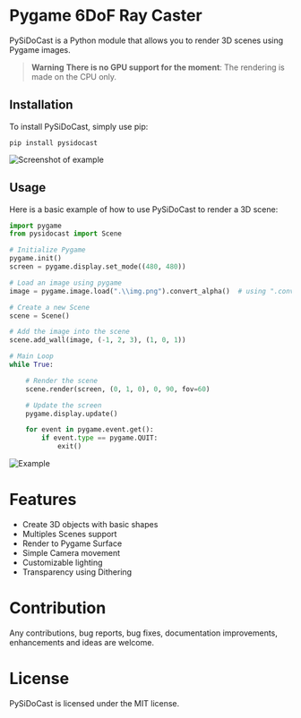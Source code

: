 # Pygame 6DoF Ray Caster

PySiDoCast is a Python module that allows you to render 3D scenes using Pygame images.
> **Warning**
> **There is no GPU support for the moment**: The rendering is made on the CPU only.


## Installation

To install PySiDoCast, simply use pip:

```
pip install pysidocast
```

![Screenshot of example](https://media.discordapp.net/attachments/914913842260217898/1065063845191753790/image.png)

## Usage

Here is a basic example of how to use PySiDoCast to render a 3D scene:

```Python
import pygame
from pysidocast import Scene

# Initialize Pygame
pygame.init()
screen = pygame.display.set_mode((480, 480))

# Load an image using pygame
image = pygame.image.load(".\\img.png").convert_alpha()  # using ".convert_alpha()" is MANDATORY

# Create a new Scene
scene = Scene()

# Add the image into the scene
scene.add_wall(image, (-1, 2, 3), (1, 0, 1))

# Main Loop
while True:

    # Render the scene
    scene.render(screen, (0, 1, 0), 0, 90, fov=60)

    # Update the screen
    pygame.display.update()

    for event in pygame.event.get():
        if event.type == pygame.QUIT:
            exit()
```

![Example](https://media.discordapp.net/attachments/914913842260217898/1065061390240456745/image.png)

# Features

* Create 3D objects with basic shapes
* Multiples Scenes support
* Render to Pygame Surface
* Simple Camera movement
* Customizable lighting
* Transparency using Dithering

# Contribution

Any contributions, bug reports, bug fixes, documentation improvements, enhancements and ideas are welcome.

# License

PySiDoCast is licensed under the MIT license.

